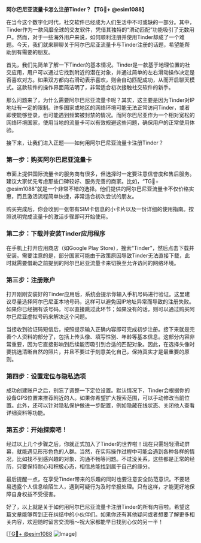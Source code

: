 **阿尔巴尼亚流量卡怎么注册Tinder？【TG💪+ @esim1088】**

在当今这个数字化时代，社交软件已经成为人们生活中不可或缺的一部分。其中，Tinder作为一款风靡全球的交友软件，凭借其独特的“滑动匹配”功能吸引了无数用户。然而，对于一些海外用户来说，如何顺利注册并使用Tinder却成了一个难题。今天，我们就来聊聊关于阿尔巴尼亚流量卡与Tinder注册的话题，希望能帮助到有需要的朋友。

首先，我们先简单了解一下Tinder的基本情况。Tinder是一款基于地理位置的社交应用，用户可以通过它找到附近的潜在对象，并通过简单的左右滑动操作决定是否喜欢对方。如果双方都向右滑动表示喜欢，则会自动匹配成功，从而开启聊天模式。这款软件的操作界面简洁明了，非常适合初次接触社交软件的新手。

那么问题来了，为什么需要阿尔巴尼亚流量卡呢？其实，这主要是因为Tinder对IP地址有一定的限制。许多国家或地区的网络环境可能无法正常访问Tinder，或者即使能够登录，也可能遇到频繁被封禁的情况。而阿尔巴尼亚作为一个相对宽松的网络环境国家，使用当地的流量卡可以有效规避这些问题，确保用户的正常使用体验。

接下来，让我们进入正题——如何用阿尔巴尼亚流量卡注册Tinder？

### 第一步：购买阿尔巴尼亚流量卡

市面上提供国际流量卡的服务商有很多，但选择时一定要注意信誉度和售后服务。建议大家优先考虑那些口碑较好、服务完善的商家。比如，“TG💪+ @esim1088”就是一个非常不错的选择。他们提供的阿尔巴尼亚流量卡不仅价格实惠，而且激活流程简单快捷，非常适合初次尝试的朋友。

购买完成后，你会收到一张带有SIM卡信息的小卡片以及一份详细的使用指南。按照说明完成流量卡的激活步骤即可开始使用。

### 第二步：下载并安装Tinder应用程序

在手机上打开应用商店（如Google Play Store），搜索“Tinder”，然后点击下载并安装。需要注意的是，部分国家可能由于政策原因导致Tinder无法直接下载，此时就需要借助之前提到的阿尔巴尼亚流量卡来切换至允许访问的网络环境。

### 第三步：注册账户

打开刚刚安装好的Tinder应用后，系统会提示你输入手机号码进行验证。这里建议尽量选择阿尔巴尼亚本地号码，这样可以避免因IP地址异常而导致的注册失败。如果你已经拥有该号码，可以直接跳过此环节；如果没有的话，则可以通过购买阿尔巴尼亚虚拟号码来解决这个问题。

当接收到验证码短信后，按照提示输入正确内容即可完成初步注册。接下来就是完善个人资料的部分了，包括上传头像、填写性别、年龄等基本信息。这部分内容非常重要，因为它直接影响到后续能否吸引到合适的匹配对象。因此，在选择头像时要挑选清晰自然的照片，并且不要过于刻意美化自己，保持真实才是最重要的原则。

### 第四步：设置定位与隐私选项

成功创建账户之后，别忘了调整一下定位设置。默认情况下，Tinder会根据你的设备GPS位置来推荐附近的人。如果你希望扩大搜索范围，可以手动修改当前位置。此外，还可以针对隐私保护做进一步配置，例如隐藏在线状态、关闭他人查看详细资料等功能。

### 第五步：开始探索吧！

经过以上几个步骤之后，你就正式加入了Tinder的世界啦！现在只需轻轻滑动屏幕，就能遇见形形色色的人群。当然，在实际操作过程中可能会遇到各种各样的情况，比如找不到感兴趣的对象、沟通不畅等问题。不过没关系，这些都是正常的经历，只要保持耐心和积极心态，相信总能找到属于自己的缘分。

最后提醒一点，在享受Tinder带来的乐趣的同时也要注意安全防范意识。不要轻易透露个人信息给陌生人，遇到可疑行为及时举报处理。只有这样，才能更好地保障自身权益不受侵害。

好了，以上就是关于如何用阿尔巴尼亚流量卡注册Tinder的所有内容啦。希望这篇文章能够帮到正在纠结中的小伙伴们。如果你还有其他疑问或者想要了解更多相关内容，欢迎随时留言交流哦～祝大家都能早日找到心仪的另一半！

[[TG💪+ @esim1088](https://t.me/s/esim1088) ![Image](https://i.postimg.cc/4NQfJmqS/Snipaste-2025-05-13-00-14-12.png)]